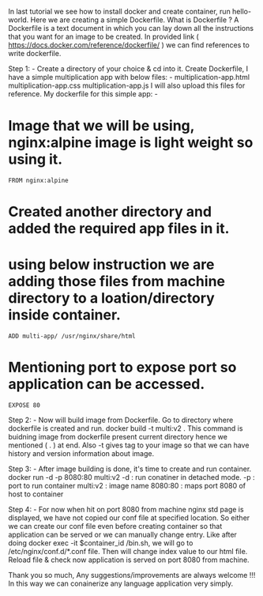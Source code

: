 In last tutorial we see how to install docker and create container, run hello-world. 
Here we are creating a simple Dockerfile. 
What is Dockerfile ?
A Dockerfile is a text document in which you can lay down all the instructions that you want for an image to be created.
In provided link ( https://docs.docker.com/reference/dockerfile/ ) we can find references to write dockerfile. 

Step 1: -
Create a directory of your choice & cd into it.
Create Dockerfile, I have a simple multiplication app with below files: -
multiplication-app.html
multiplication-app.css
multiplication-app.js
I will also upload this files for reference.
My dockerfile for this simple app: -
# Image that we will be using, nginx:alpine image is light weight so using it.
```
FROM nginx:alpine
```
# Created another directory and added the required app files in it.
# using below instruction we are adding those files from machine directory to a loation/directory inside container.
```
ADD multi-app/ /usr/nginx/share/html
```
# Mentioning port to expose port so application can be accessed. 
```
EXPOSE 80
```

Step 2: -
Now will build image from Dockerfile.
Go to directory where dockerfile is created and run.
docker build -t multi:v2 .
This command is buidning image from dockerfile present current directory hence we mentioned ( . ) at end.
Also -t gives tag to your image so that we can have history and version information about image. 

Step 3: -
After image building is done, it's time to create and run container. 
docker run -d -p 8080:80 multi:v2
-d : run conatiner in detached mode.
-p : port to run container
multi:v2 : image name
8080:80 : maps port 8080 of host to container

Step 4: -
For now when hit on port 8080 from machine nginx std page is displayed, we have not copied our conf file at specified location. 
So either we can create our conf file even before creating container so that application can be served or we can manually change entry.
Like after doing docker exec -it $container_id /bin.sh, we will go to /etc/nginx/conf.d/*.conf file.
Then will change index value to our html file. Reload file & check now application is served on port 8080 from machine.

Thank you so much, Any suggestions/improvements are always welcome !!!
In this way we can conainerize any language application very simply.
































